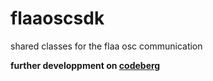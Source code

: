 # flaaoscsdk
shared classes for the flaa osc communication
 
**further developpment on [codeberg](https://codeberg.org/dehnhardt/flaaoscsdk)**
